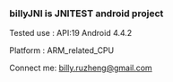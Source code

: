 ### billyJNI is JNITEST android project 
Tested use
:	API:19 Android 4.4.2

Platform 
:	ARM_related_CPU

Connect me: billy.ruzheng@gmail.com
